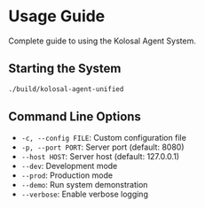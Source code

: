 # Usage Guide

Complete guide to using the Kolosal Agent System.

## Starting the System

```bash
./build/kolosal-agent-unified
```

## Command Line Options

- `-c, --config FILE`: Custom configuration file
- `-p, --port PORT`: Server port (default: 8080)
- `--host HOST`: Server host (default: 127.0.0.1)
- `--dev`: Development mode
- `--prod`: Production mode
- `--demo`: Run system demonstration
- `--verbose`: Enable verbose logging


